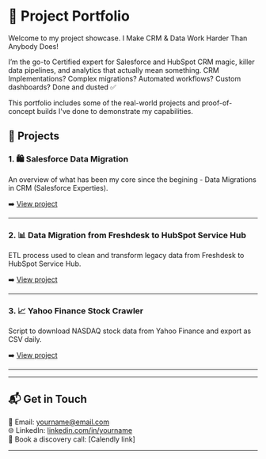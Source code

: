 # 💼 Project Portfolio

Welcome to my project showcase. I Make CRM & Data Work Harder Than Anybody Does!

I’m the go-to Certified expert for Salesforce and HubSpot CRM magic, killer data pipelines, and analytics that actually mean something. CRM Implementations? Complex migrations? Automated workflows? Custom dashboards? Done and dusted ✅

This portfolio includes some of the real-world projects and proof-of-concept builds I've done to demonstrate my capabilities.

## 📂 Projects

### 1. 🛍️ Salesforce Data Migration
An overview of what has been my core since the begining - Data Migrations in CRM (Salesforce Experties).

➡️ [View project](./)

---

### 2. 📊 Data Migration from Freshdesk to HubSpot Service Hub
ETL process used to clean and transform legacy data from Freshdesk to HubSpot Service Hub.

➡️ [View project](./)

---

### 3. 📈 Yahoo Finance Stock Crawler
Script to download NASDAQ stock data from Yahoo Finance and export as CSV daily.

➡️ [View project](./)

---


---

## 📬 Get in Touch
📧 Email: yourname@email.com  
🌐 LinkedIn: [linkedin.com/in/yourname](https://linkedin.com/in/yourname)  
📆 Book a discovery call: [Calendly link]

---
